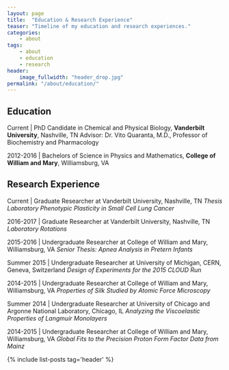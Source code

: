 ```yaml
---
layout: page
title:  "Education & Research Experience"
teaser: "Timeline of my education and research experiences."
categories:
    - about
tags:
    - about
    - education
    - research
header:
    image_fullwidth: "header_drop.jpg"
permalink: "/about/education/"
---
```


## Education

Current | PhD Candidate in Chemical and Physical Biology, **Vanderbilt
University**, Nashville, TN
Advisor: Dr. Vito Quaranta, M.D., Professor of Biochemistry and
Pharmacology


2012-2016 | Bachelors of Science in Physics and Mathematics, **College
of William and Mary**, Williamsburg, VA


## Research Experience


Current | Graduate Researcher at Vanderbilt University, Nashville, TN
*Thesis Laboratory*
*Phenotypic Plasticity in Small Cell Lung Cancer*

2016-2017 | Graduate Researcher at Vanderbilt University, Nashville, TN
*Laboratory Rotations*


2015-2016 | Undergraduate Researcher at College of William and Mary,
Williamsburg, VA
*Senior Thesis: Apnea Analysis in Pretern Infants*


Summer 2015 | Undergraduate Researcher at University of Michigan, CERN,
Geneva, Switzerland
*Design of Experiments for the 2015 CLOUD Run*


2014-2015 | Undergraduate Researcher at College of William and Mary,
Williamsburg, VA
*Properties of Silk Studied by Atomic Force Microscopy*


Summer 2014 | Undergraduate Researcher at University of Chicago and
Argonne National Laboratory, Chicago, IL
*Analyzing the Viscoelastic Properties of Langmuir Monolayers*


2014-2015 | Undergraduate Researcher at College of William and Mary,
Williamsburg, VA
*Global Fits to the Precision Proton Form Factor Data from Mainz*



{% include list-posts tag='header' %}
